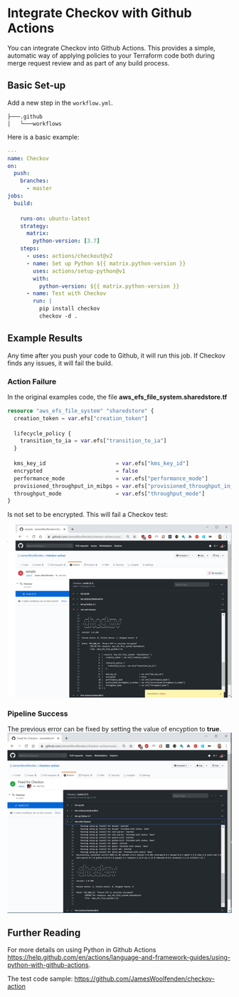 # Integrate Checkov with Github Actions

You can integrate Checkov into Github Actions. This provides a simple, automatic way of applying policies to your Terraform code both during merge request review and as part of any build process.

## Basic Set-up

Add a new step in the `workflow.yml`.

```tree
├───.github
│   └───workflows
```

Here is a basic example:

```yaml
---
name: Checkov
on:
  push:
    branches:
      - master
jobs:
  build:

    runs-on: ubuntu-latest
    strategy:
      matrix:
        python-version: [3.7]
    steps:
      - uses: actions/checkout@v2
      - name: Set up Python ${{ matrix.python-version }}
        uses: actions/setup-python@v1
        with:
          python-version: ${{ matrix.python-version }}
      - name: Test with Checkov
        run: |
          pip install checkov
          checkov -d .
```

## Example Results

Any time after you push your code to Github, it will run this job. If Checkov finds any issues, it will fail the build.

### Action Failure

In the original examples code, the file **aws_efs_file_system.sharedstore.tf**

```terraform
resource "aws_efs_file_system" "sharedstore" {
  creation_token = var.efs["creation_token"]

  lifecycle_policy {
    transition_to_ia = var.efs["transition_to_ia"]
  }

  kms_key_id                      = var.efs["kms_key_id"]
  encrypted                       = false
  performance_mode                = var.efs["performance_mode"]
  provisioned_throughput_in_mibps = var.efs["provisioned_throughput_in_mibps"]
  throughput_mode                 = var.efs["throughput_mode"]
}
```

Is not set to be encrypted. This will fail a Checkov test:

![Actions Failure](actions_failure.png)

### Pipeline Success

The previous error can be fixed by setting the value of encyption to **true**.
![Actions success](actions_success.png)

## Further Reading

For more details on using Python in Github Actions <https://help.github.com/en/actions/language-and-framework-guides/using-python-with-github-actions>.

The test code sample: <https://github.com/JamesWoolfenden/checkov-action>